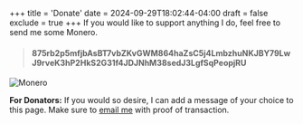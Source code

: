 +++
title = 'Donate'
date = 2024-09-29T18:02:44-04:00
draft = false
exclude = true
+++
If you would like to support anything I do, feel free to send me some Monero. 

> #### 875rb2p5mfjbAsBT7vbZKvGWM864haZsC5j4LmbzhuNKJBY79LwJ9rveK3hP2HkS2G31f4JDJNhM38sedJ3LgfSqPeopjRU
![Monero](/pics/monero.png)

**For Donators:** If you would so desire, I can add a message of your choice to this page. Make sure to [email me](/contact/) with proof of transaction.